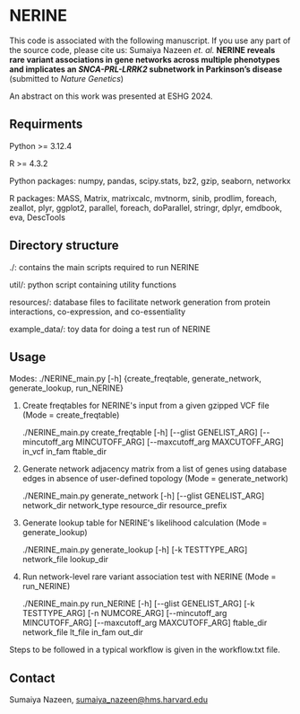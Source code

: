 # NERINE
This code is associated with the following manuscript. If you use any part of the source code, please cite us:
Sumaiya Nazeen _et. al._ **NERINE reveals rare variant associations in gene networks across multiple phenotypes and implicates an _SNCA-PRL-LRRK2_ subnetwork in Parkinson’s disease** (submitted to _Nature Genetics_)

An abstract on this work was presented at ESHG 2024.

## Requirments
Python >= 3.12.4

R >= 4.3.2

Python packages: numpy, pandas, scipy.stats, bz2, gzip, seaborn, networkx

R packages: MASS, Matrix, matrixcalc, mvtnorm, sinib, prodlim, foreach, zeallot, plyr, ggplot2, parallel, foreach, doParallel, stringr, dplyr, emdbook, eva, DescTools

## Directory structure
./: contains the main scripts required to run NERINE

util/: python script containing utility functions

resources/: database files to facilitate network generation from 
protein interactions, co-expression, and co-essentiality

example_data/: toy data for doing a test run of NERINE

## Usage
Modes:
./NERINE_main.py [-h] {create_freqtable, generate_network, generate_lookup, run_NERINE}

1. Create freqtables for NERINE's input from a given gzipped VCF file (Mode = create_freqtable)

   ./NERINE_main.py create_freqtable [-h] [--glist GENELIST_ARG] [--mincutoff_arg MINCUTOFF_ARG] [--maxcutoff_arg MAXCUTOFF_ARG] in_vcf in_fam ftable_dir

2. Generate network adjacency matrix from a list of genes using database edges in absence of user-defined topology (Mode = generate_network)

   ./NERINE_main.py generate_network [-h] [--glist GENELIST_ARG] network_dir network_type resource_dir resource_prefix

4. Generate lookup table for NERINE's likelihood calculation (Mode = generate_lookup)

   ./NERINE_main.py generate_lookup [-h] [-k TESTTYPE_ARG] network_file lookup_dir

6. Run network-level rare variant association test with NERINE (Mode = run_NERINE)

   ./NERINE_main.py run_NERINE [-h] [--glist GENELIST_ARG] [-k TESTTYPE_ARG] [-n NUMCORE_ARG] [--mincutoff_arg MINCUTOFF_ARG] [--maxcutoff_arg MAXCUTOFF_ARG] ftable_dir network_file lt_file in_fam out_dir

Steps to be followed in a typical workflow is given in the workflow.txt file.

## Contact
Sumaiya Nazeen, sumaiya_nazeen@hms.harvard.edu
